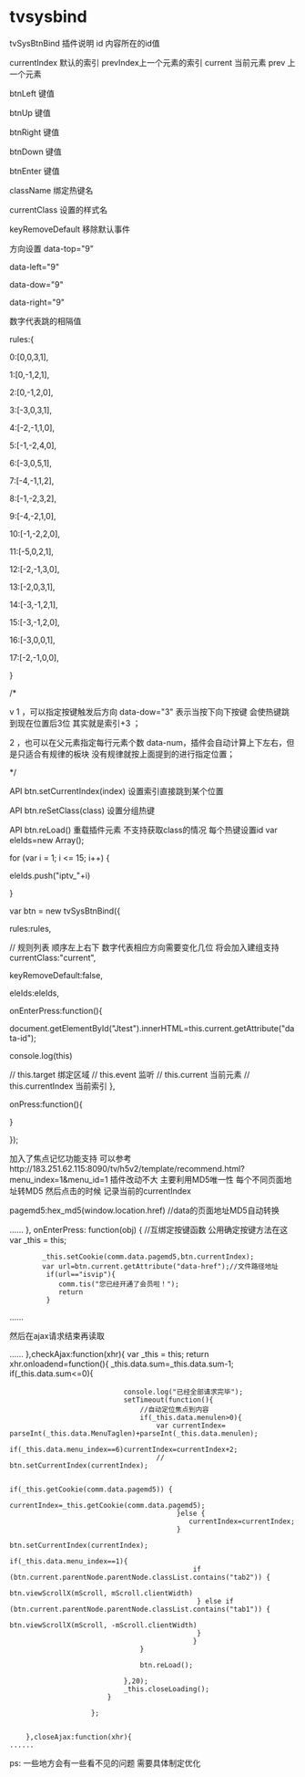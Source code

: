 # tvsysbind
tvSysBtnBind 插件说明
id 内容所在的id值

currentIndex 默认的索引
prevIndex上一个元素的索引
current 当前元素
prev 上一个元素 

btnLeft 键值

btnUp 键值

btnRight 键值

btnDown 键值

btnEnter 键值

className 绑定热键名

currentClass 设置的样式名

keyRemoveDefault 移除默认事件

方向设置
data-top="9"

data-left="9"

data-dow="9"

data-right="9"

数字代表跳的相隔值


rules:{

0:[0,0,3,1],

1:[0,-1,2,1],

2:[0,-1,2,0],

3:[-3,0,3,1],

4:[-2,-1,1,0],

5:[-1,-2,4,0],

6:[-3,0,5,1],

7:[-4,-1,1,2],

8:[-1,-2,3,2],

9:[-4,-2,1,0],

10:[-1,-2,2,0],

11:[-5,0,2,1],

12:[-2,-1,3,0],

13:[-2,0,3,1],

14:[-3,-1,2,1],

15:[-3,-1,2,0],

16:[-3,0,0,1],

17:[-2,-1,0,0],

}

/*

v
1 ，可以指定按键触发后方向 data-dow="3" 表示当按下向下按键 会使热键跳到现在位置后3位 其实就是索引+3 ；

2 ，也可以在父元素指定每行元素个数 data-num，插件会自动计算上下左右，但是只适合有规律的板块 没有规律就按上面提到的进行指定位置；

*/


API btn.setCurrentIndex(index) 设置索引直接跳到某个位置

API btn.reSetClass(class) 设置分组热键

API btn.reLoad() 重载插件元素
不支持获取class的情况 每个热键设置id
var eleIds=new Array();

for (var i = 1; i <= 15; i++) {

eleIds.push("iptv_"+i)

}

var btn = new tvSysBtnBind({

rules:rules,

// 规则列表 顺序左上右下 数字代表相应方向需要变化几位 将会加入建组支持
currentClass:"current",

keyRemoveDefault:false,

eleIds:eleIds,

onEnterPress:function(){

document.getElementById("Jtest").innerHTML=this.current.getAttribute("data-id");

console.log(this)

// this.target 绑定区域
// this.event 监听
// this.current 当前元素
// this.currentIndex 当前索引
},

onPress:function(){

}

});

加入了焦点记忆功能支持 
可以参考http://183.251.62.115:8090/tv/h5v2/template/recommend.html?menu_index=1&menu_id=1
插件改动不大
主要利用MD5唯一性 每个不同页面地址转MD5 然后点击的时候 记录当前的currentIndex 

pagemd5:hex_md5(window.location.href) //data的页面地址MD5自动转换


......
},
		onEnterPress: function(obj) {
			//互绑定按键函数 公用确定按键方法在这
			var _this = this;
			 
			
			_this.setCookie(comm.data.pagemd5,btn.currentIndex);
			var url=btn.current.getAttribute("data-href");//文件路径地址
			 if(url=="isvip"){
			 	comm.tis("您已经开通了会员啦！");
			 	return
			 }
......

然后在ajax请求结束再读取

......
},checkAjax:function(xhr){
			var _this = this;
			return xhr.onloadend=function(){
						_this.data.sum=_this.data.sum-1;
							if(_this.data.sum<=0){

								console.log("已经全部请求完毕");
								setTimeout(function(){
									//自动定位焦点到内容
									if(_this.data.menulen>0){
										var currentIndex= parseInt(_this.data.MenuTaglen)+parseInt(_this.data.menulen);
										if(_this.data.menu_index==6)currentIndex=currentIndex+2;
										// 	btn.setCurrentIndex(currentIndex);
											 
											 if(_this.getCookie(comm.data.pagemd5)) {
											 	currentIndex=_this.getCookie(comm.data.pagemd5);
											 }else {
											 	currentIndex=currentIndex;
											 } 
			  									btn.setCurrentIndex(currentIndex);
			  									if(_this.data.menu_index==1){
			  									 if (btn.current.parentNode.parentNode.classList.contains("tab2")) {
											        btn.viewScrollX(mScroll, mScroll.clientWidth)
											      } else if (btn.current.parentNode.parentNode.classList.contains("tab1")) {
											        btn.viewScrollX(mScroll, -mScroll.clientWidth)
											      }
											     }
									}
							
									btn.reLoad();
								
								},20);
								_this.closeLoading();   
							}

			        	};
			

		},closeAjax:function(xhr){
    ......
ps: 一些地方会有一些看不见的问题 需要具体制定优化 
